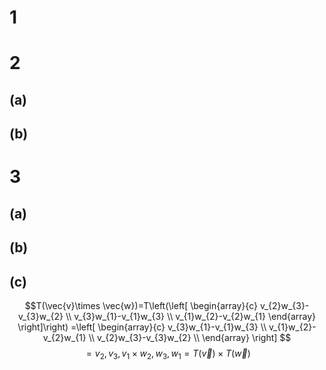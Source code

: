 # 1

# 2
## (a)

## (b)

# 3
## (a)

## (b)

## (c)
$$T(\vec{v}\times \vec{w})=T\left(\left[
\begin{array}{c}
v_{2}w_{3}-v_{3}w_{2} \\ 
v_{3}w_{1}-v_{1}w_{3} \\ 
v_{1}w_{2}-v_{2}w_{1}
\end{array}
\right]\right) =\left[
\begin{array}{c}
v_{3}w_{1}-v_{1}w_{3} \\ 
v_{1}w_{2}-v_{2}w_{1} \\ 
v_{2}w_{3}-v_{3}w_{2} \\ 
\end{array}
\right] $$
$$=v_{2},v_{3},v_{1}\times w_{2},w_{3},w_{1}=T(\vec{v})\times T(\vec{w})$$
